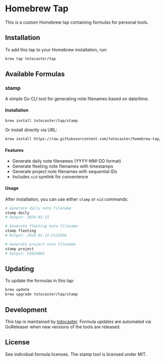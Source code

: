 # Homebrew Tap

This is a custom Homebrew tap containing formulas for personal tools.

## Installation

To add this tap to your Homebrew installation, run:

```bash
brew tap totocaster/tap
```

## Available Formulas

### stamp

A simple Go CLI tool for generating note filenames based on date/time.

#### Installation

```bash
brew install totocaster/tap/stamp
```

Or install directly via URL:

```bash
brew install https://raw.githubusercontent.com/totocaster/homebrew-tap/main/Formula/stamp.rb
```

#### Features

- Generate daily note filenames (YYYY-MM-DD format)
- Generate fleeting note filenames with timestamps
- Generate project note filenames with sequential IDs
- Includes `nid` symlink for convenience

#### Usage

After installation, you can use either `stamp` or `nid` commands:

```bash
# Generate daily note filename
stamp daily
# Output: 2024-01-15

# Generate fleeting note filename
stamp fleeting
# Output: 2024-01-15-F123456

# Generate project note filename
stamp project
# Output: P2024001
```

## Updating

To update the formulas in this tap:

```bash
brew update
brew upgrade totocaster/tap/stamp
```

## Development

This tap is maintained by [totocaster](https://github.com/totocaster). Formula updates are automated via GoReleaser when new versions of the tools are released.

## License

See individual formula licenses. The stamp tool is licensed under MIT.